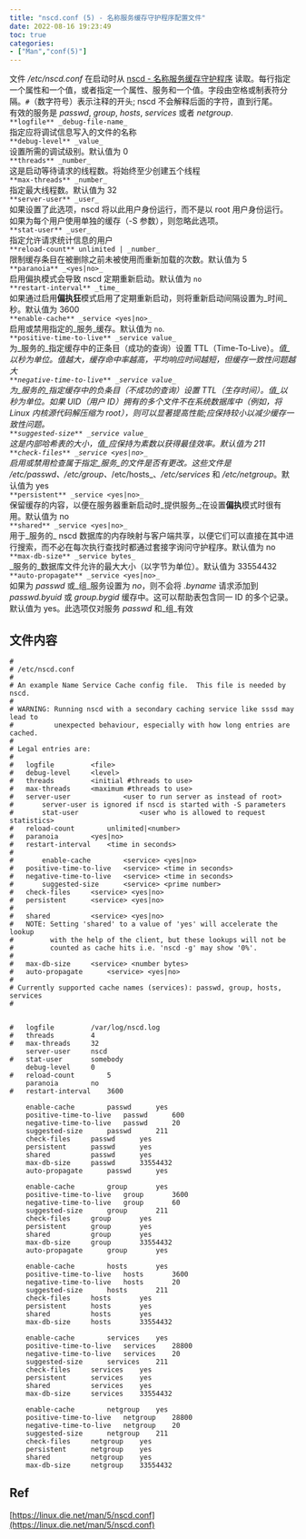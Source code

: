 ```yaml
---
title: "nscd.conf (5) - 名称服务缓存守护程序配置文件"
date: 2022-08-16 19:23:49
toc: true
categories:
- ["Man","conf(5)"]
---
```


文件 _/etc/nscd.conf_ 在启动时从 [nscd - 名称服务缓存守护程序](https://wulicode.com/man/nscd.html) 读取。每行指定一个属性和一个值，或者指定一个属性、服务和一个值。字段由空格或制表符分隔。`#`（数字符号）表示注释的开头; nscd 不会解释后面的字符，直到行尾。<br />有效的服务是 _passwd_, _group_, _hosts_, _services_ 或者 _netgroup_.<br />`**logfile** _debug-file-name_`<br />指定应将调试信息写入的文件的名称<br />`**debug-level** _value_`<br />设置所需的调试级别。默认值为 0<br />`**threads** _number_`<br />这是启动等待请求的线程数。将始终至少创建五个线程<br />`**max-threads** _number_`<br />指定最大线程数。默认值为 32<br />`**server-user** _user_`<br />如果设置了此选项，nscd 将以此用户身份运行，而不是以 root 用户身份运行。如果为每个用户使用单独的缓存（-S 参数），则忽略此选项。<br />`**stat-user** _user_`<br />指定允许请求统计信息的用户<br />`**reload-count** unlimited | _number_`<br />限制缓存条目在被删除之前未被使用而重新加载的次数。默认值为 5<br />`**paranoia** _<yes|no>_`<br />启用偏执模式会导致 nscd 定期重新启动。默认值为 `no`<br />`**restart-interval** _time_`<br />如果通过启用**偏执狂**模式启用了定期重新启动，则将重新启动间隔设置为_时间_秒。默认值为 3600<br />`**enable-cache** _service <yes|no>_`<br />启用或禁用指定的_服务_缓存。默认值为 `no`.<br />`**positive-time-to-live** _service value_`<br />为_服务的_指定缓存中的正条目（成功的查询）设置 TTL（Time-To-Live）。_值_以秒为单位。值越大，缓存命中率越高，平均响应时间越短，但缓存一致性问题越大<br />`**negative-time-to-live** _service value_`<br />为_服务的_指定缓存中的负条目（不成功的查询）设置 TTL（生存时间）。_值_以秒为单位。如果 UID（用户 ID）拥有的多个文件不在系统数据库中（例如，将 Linux 内核源代码解压缩为 root），则可以显著提高性能;应保持较小以减少缓存一致性问题。<br />`**suggested-size** _service value_`<br />这是内部哈希表的大小，_值_应保持为素数以获得最佳效率。默认值为 211<br />`**check-files** _service <yes|no>_`<br />启用或禁用检查属于指定_服务_的文件是否有更改。这些文件是 _/etc/passwd_、_/etc/group_、_/etc/hosts_、_/etc/services_ 和 _/etc/netgroup_。默认值为 yes<br />`**persistent** _service <yes|no>_`<br />保留缓存的内容，以便在服务器重新启动时_提供服务_;在设置**偏执**模式时很有用。默认值为 no<br />`**shared** _service <yes|no>_`<br />用于_服务的_ nscd 数据库的内存映射与客户端共享，以便它们可以直接在其中进行搜索，而不必在每次执行查找时都通过套接字询问守护程序。默认值为 no<br />`**max-db-size** _service bytes_`<br />_服务的_数据库文件允许的最大大小（以字节为单位）。默认值为 33554432<br />`**auto-propagate** _service <yes|no>_`<br />如果为 _passwd_  或_组_服务设置为 _no_，则不会将 _.byname_ 请求添加到 _passwd.byuid_ 或 _group.bygid_ 缓存中。这可以帮助表包含同一 ID 的多个记录。默认值为 yes。此选项仅对服务 _passwd_ 和_组_有效


## 文件内容
```
#
# /etc/nscd.conf
#
# An example Name Service Cache config file.  This file is needed by nscd.
#
# WARNING: Running nscd with a secondary caching service like sssd may lead to
#          unexpected behaviour, especially with how long entries are cached.
#
# Legal entries are:
#
#	logfile			<file>
#	debug-level		<level>
#	threads			<initial #threads to use>
#	max-threads		<maximum #threads to use>
#	server-user             <user to run server as instead of root>
#		server-user is ignored if nscd is started with -S parameters
#       stat-user               <user who is allowed to request statistics>
#	reload-count		unlimited|<number>
#	paranoia		<yes|no>
#	restart-interval	<time in seconds>
#
#       enable-cache		<service> <yes|no>
#	positive-time-to-live	<service> <time in seconds>
#	negative-time-to-live   <service> <time in seconds>
#       suggested-size		<service> <prime number>
#	check-files		<service> <yes|no>
#	persistent		<service> <yes|no>
#
#	shared			<service> <yes|no>
#	NOTE: Setting 'shared' to a value of 'yes' will accelerate the lookup
#	      with the help of the client, but these lookups will not be
#	      counted as cache hits i.e. 'nscd -g' may show '0%'.
#
#	max-db-size		<service> <number bytes>
#	auto-propagate		<service> <yes|no>
#
# Currently supported cache names (services): passwd, group, hosts, services
#


#	logfile			/var/log/nscd.log
#	threads			4
#	max-threads		32
	server-user		nscd
#	stat-user		somebody
	debug-level		0
#	reload-count		5
	paranoia		no
#	restart-interval	3600

	enable-cache		passwd		yes
	positive-time-to-live	passwd		600
	negative-time-to-live	passwd		20
	suggested-size		passwd		211
	check-files		passwd		yes
	persistent		passwd		yes
	shared			passwd		yes
	max-db-size		passwd		33554432
	auto-propagate		passwd		yes

	enable-cache		group		yes
	positive-time-to-live	group		3600
	negative-time-to-live	group		60
	suggested-size		group		211
	check-files		group		yes
	persistent		group		yes
	shared			group		yes
	max-db-size		group		33554432
	auto-propagate		group		yes

	enable-cache		hosts		yes
	positive-time-to-live	hosts		3600
	negative-time-to-live	hosts		20
	suggested-size		hosts		211
	check-files		hosts		yes
	persistent		hosts		yes
	shared			hosts		yes
	max-db-size		hosts		33554432

	enable-cache		services	yes
	positive-time-to-live	services	28800
	negative-time-to-live	services	20
	suggested-size		services	211
	check-files		services	yes
	persistent		services	yes
	shared			services	yes
	max-db-size		services	33554432

	enable-cache		netgroup	yes
	positive-time-to-live	netgroup	28800
	negative-time-to-live	netgroup	20
	suggested-size		netgroup	211
	check-files		netgroup	yes
	persistent		netgroup	yes
	shared			netgroup	yes
	max-db-size		netgroup	33554432
```

## Ref
[https://linux.die.net/man/5/nscd.conf](https://linux.die.net/man/5/nscd.conf)

